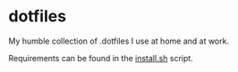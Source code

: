 # dotfiles

My humble collection of .dotfiles I use at home and at work.

Requirements can be found in the [install.sh](./install.sh) script.
